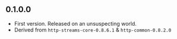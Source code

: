 ## 0.1.0.0

* First version. Released on an unsuspecting world.
* Derived from `http-streams-core-0.8.6.1` & `http-common-0.8.2.0`
